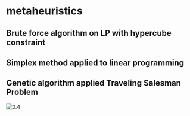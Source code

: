 # metaheuristics

## Brute force algorithm on LP with hypercube constraint

## Simplex method applied to linear programming

## Genetic algorithm applied Traveling Salesman Problem

![0.4](ga_tsp.gif)
